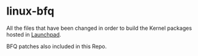 # linux-bfq
All the files that have been changed in order to build the Kernel packages hosted in [Launchpad](https://launchpad.net/~nick-athens30/+archive/ubuntu/xenial). 

BFQ patches also included in this Repo.
